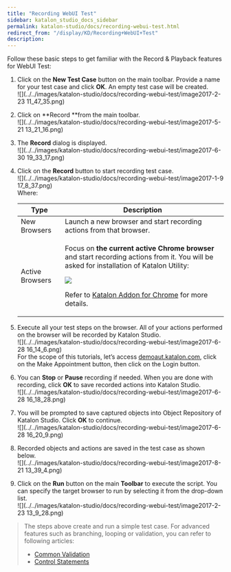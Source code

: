 ```yaml
---
title: "Recording WebUI Test" 
sidebar: katalon_studio_docs_sidebar
permalink: katalon-studio/docs/recording-webui-test.html 
redirect_from: "/display/KD/Recording+WebUI+Test" 
description: 
---
```

Follow these basic steps to get familiar with the Record & Playback features for WebUI Test:  

1.  Click on the **New Test Case** button on the main toolbar. Provide a name for your test case and click **OK**. An empty test case will be created.   
    ![](../../images/katalon-studio/docs/recording-webui-test/image2017-2-23 11_47_35.png)  
      
    
2.  Click on **Record **from the main toolbar.  
    ![](../../images/katalon-studio/docs/recording-webui-test/image2017-5-21 13_21_16.png)  
      
    
3.  The **Record** dialog is displayed.  
    ![](../../images/katalon-studio/docs/recording-webui-test/image2017-6-30 19_33_17.png)  
      
    
4.  Click on the **Record** button to start recording test case.   
    ![](../../images/katalon-studio/docs/recording-webui-test/image2017-1-9 17_8_37.png)  
    Where:
    
    <table><thead><tr><th>Type</th><th>Description</th></tr></thead><tbody><tr><td>New Browsers</td><td>Launch a new browser and start recording actions from that browser.</td></tr><tr><td>Active Browsers</td><td><div class="content-wrapper"><p>Focus on <strong>the current active Chrome browser</strong> and start recording actions from it. You will be asked for installation of Katalon Utility:</p><p><span class="confluence-embedded-file-wrapper"><img class="confluence-embedded-image" src="../../images/katalon-studio/docs/recording-webui-test/image2017-2-23 11_54_29.png" data-image-src="/download/attachments/13700384/image2017-2-23%2011%3A54%3A29.png?version=1&amp;modificationDate=1532503447000&amp;api=v2" data-unresolved-comment-count="0" data-linked-resource-id="13700381" data-linked-resource-version="1" data-linked-resource-type="attachment" data-linked-resource-default-alias="image2017-2-23 11:54:29.png" data-base-url="https://docs.katalon.com" data-linked-resource-content-type="image/png" data-linked-resource-container-id="13700384" data-linked-resource-container-version="2"></span></p><p>Refer to <a href="/pages/viewpage.action?pageId=5123595">Katalon Addon for Chrome</a> for more details.</p></div></td></tr></tbody></table>
    
5.  Execute all your test steps on the browser. All of your actions performed on the browser will be recorded by Katalon Studio.   
    ![](../../images/katalon-studio/docs/recording-webui-test/image2017-6-28 16_14_6.png)  
    For the scope of this tutorials, let’s access [demoaut.katalon.com](http://demoaut.katalon.com/), click on the Make Appointment button, then click on the Login button.  
      
    
6.  You can **Stop** or **Pause** recording if needed. When you are done with recording, click **OK** to save recorded actions into Katalon Studio.  
    ![](../../images/katalon-studio/docs/recording-webui-test/image2017-6-28 16_18_28.png)  
      
    
7.  You will be prompted to save captured objects into Object Repository of Katalon Studio. Click **OK** to continue.  
    ![](../../images/katalon-studio/docs/recording-webui-test/image2017-6-28 16_20_9.png)  
      
    
8.  Recorded objects and actions are saved in the test case as shown below.  
    ![](../../images/katalon-studio/docs/recording-webui-test/image2017-8-21 13_39_4.png)  
      
    
9.  Click on the **Run** button on the main **Toolbar** to execute the script. You can specify the target browser to run by selecting it from the drop-down list.   
    ![](../../images/katalon-studio/docs/recording-webui-test/image2017-2-23 13_9_28.png)  
      
    

> The steps above create and run a simple test case. For advanced features such as branching, looping or validation, you can refer to following articles: 
> 
> *   [Common Validation](https://www.katalon.com/tutorials/common-validation/) 
> *   [Control Statements](/pages/viewpage.action?pageId=5124781)